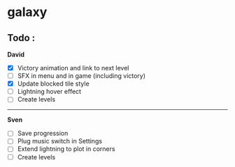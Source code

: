 # galaxy
## Todo :
__David__
* [X] Victory animation and link to next level
* [ ] SFX in menu and in game (including victory)
* [X] Update blocked tile style
* [ ] Lightning hover effect
* [ ] Create levels
-----------------
__Sven__
* [ ] Save progression
* [ ] Plug music switch in Settings
* [ ] Extend lightning to plot in corners
* [ ] Create levels